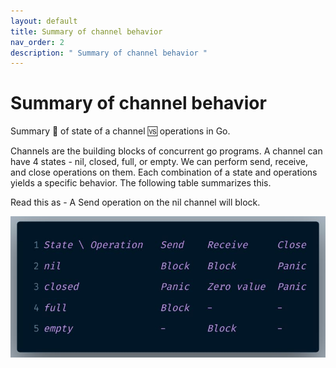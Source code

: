 ```yaml
---
layout: default
title: Summary of channel behavior
nav_order: 2
description: " Summary of channel behavior "
---
```


# Summary of channel behavior

Summary 📝 of state of a channel 🆚 operations in Go.

Channels are the building blocks of concurrent go programs. A channel can have 4 states - nil, closed, full, or empty. We can perform send, receive, and close operations on them. Each combination of a state and operations yields a specific behavior. The following table summarizes this.

Read this as - A Send operation on the nil channel will block.

![IMAGE](channel_behavior.jpeg)
